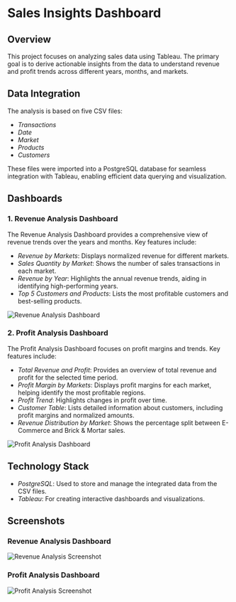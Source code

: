 
# Sales Insights Dashboard 

## Overview
This project focuses on analyzing sales data using Tableau. The primary goal is to derive actionable insights from the data to understand revenue and profit trends across different years, months, and markets.

## Data Integration
The analysis is based on five CSV files:
- *Transactions*
- *Date*
- *Market*
- *Products*
- *Customers*

These files were imported into a PostgreSQL database for seamless integration with Tableau, enabling efficient data querying and visualization.

## Dashboards

### 1. Revenue Analysis Dashboard
The Revenue Analysis Dashboard provides a comprehensive view of revenue trends over the years and months. Key features include:
- *Revenue by Markets*: Displays normalized revenue for different markets.
- *Sales Quantity by Market*: Shows the number of sales transactions in each market.
- *Revenue by Year*: Highlights the annual revenue trends, aiding in identifying high-performing years.
- *Top 5 Customers and Products*: Lists the most profitable customers and best-selling products.

![Revenue Analysis Dashboard](images/ss1.png)

### 2. Profit Analysis Dashboard
The Profit Analysis Dashboard focuses on profit margins and trends. Key features include:
- *Total Revenue and Profit*: Provides an overview of total revenue and profit for the selected time period.
- *Profit Margin by Markets*: Displays profit margins for each market, helping identify the most profitable regions.
- *Profit Trend*: Highlights changes in profit over time.
- *Customer Table*: Lists detailed information about customers, including profit margins and normalized amounts.
- *Revenue Distribution by Market*: Shows the percentage split between E-Commerce and Brick & Mortar sales.

![Profit Analysis Dashboard](Screenshot%202024-12-21%20143715.png)

## Technology Stack
- *PostgreSQL*: Used to store and manage the integrated data from the CSV files.
- *Tableau*: For creating interactive dashboards and visualizations.


## Screenshots
### Revenue Analysis Dashboard
![Revenue Analysis Screenshot](Screenshot%202024-12-21%20143751.png)

### Profit Analysis Dashboard
![Profit Analysis Screenshot](Screenshot%202024-12-21%20143715.png)

